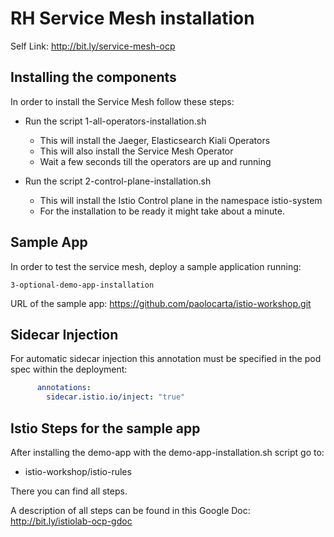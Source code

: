 # RH Service Mesh installation

Self Link: http://bit.ly/service-mesh-ocp

## Installing the components

In order to install the Service Mesh follow these steps:

- Run the script 1-all-operators-installation.sh
    - This will install the Jaeger, Elasticsearch Kiali Operators
    - This will also install the Service Mesh Operator
    - Wait a few seconds till the operators are up and running

- Run the script 2-control-plane-installation.sh
    - This will install the Istio Control plane in the namespace istio-system
    - For the installation to be ready it might take about a minute.


## Sample App
In order to test the service mesh, deploy a sample application running:
```shell
3-optional-demo-app-installation
```

URL of the sample app: https://github.com/paolocarta/istio-workshop.git

## Sidecar Injection
For automatic sidecar injection this annotation must be specified in the pod spec within the deployment:
```yaml
      annotations:
        sidecar.istio.io/inject: "true"
```

## Istio Steps for the sample app

After installing the demo-app with the demo-app-installation.sh script go to:
- istio-workshop/istio-rules

There you can find all steps.

A description of all steps can be found in this Google Doc: http://bit.ly/istiolab-ocp-gdoc
